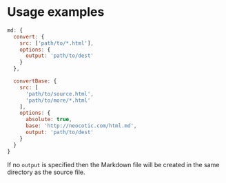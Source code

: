 # Usage examples

``` javascript
md: {
  convert: {
    src: ['path/to/*.html'],
    options: {
      output: 'path/to/dest'
    }
  },

  convertBase: {
    src: [
      'path/to/source.html',
      'path/to/more/*.html'
    ],
    options: {
      absolute: true,
      base: 'http://neocotic.com/html.md',
      output: 'path/to/dest'
    }
  }
}
```

If no `output` is specified then the Markdown file will be created in the same directory as the
source file.